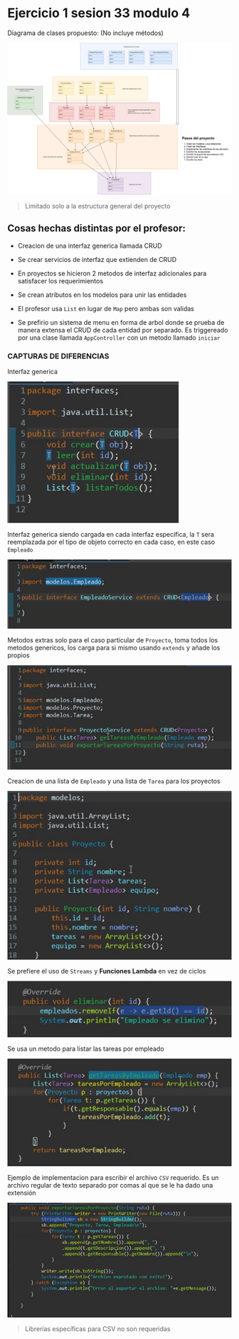 # Ejercicio 1 sesion 33 modulo 4

Diagrama de clases propuesto: (No incluye métodos)

![Diagrama de clases](diagrama-de-clases.png)

> Limitado solo a la estructura general del proyecto

## Cosas hechas distintas por el profesor:

- Creacion de una interfaz generica llamada CRUD
- Se crear servicios de interfaz que extienden de CRUD
- En proyectos se hicieron 2 metodos de interfaz adicionales para satisfacer los requerimientos
- Se crean atributos en los modelos para unir las entidades
- El profesor usa `List` en lugar de `Map` pero ambas son validas

- Se prefirio un sistema de menu en forma de arbol donde se prueba de manera extensa el CRUD de cada entidad por separado. Es triggereado por una clase llamada `AppController` con un metodo llamado `iniciar`

### CAPTURAS DE DIFERENCIAS

Interfaz generica

![Captura1](captura1.png)

Interfaz generica siendo cargada en cada interfaz especifica, la `T` sera reemplazada por el tipo de objeto correcto en cada caso, en este caso `Empleado`

![Captura1](captura2.png)

Metodos extras solo para el caso particular de `Proyecto`, toma todos los metodos genericos, los carga para si mismo usando `extends` y añade los propios

![Captura1](captura3.png)

Creacion de una lista de `Empleado` y una lista de `Tarea` para los proyectos

![Captura1](captura4.png)


Se prefiere el uso de `Streams` y **Funciones Lambda** en vez de ciclos

![Captura1](captura5.png)

Se usa un metodo para listar las tareas por empleado

![Captura1](captura6.png)

Ejemplo de implementacion para escribir el archivo `CSV` requerido. Es un archivo regular de texto separado por comas al que se le ha dado una extensión

![Captura1](captura7.png)

> Librerías específicas para CSV no son requeridas